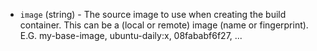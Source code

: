 <!-- Code generated from the comments of the Config struct in builder/lxd/config.go; DO NOT EDIT MANUALLY -->

-   `image` (string) - The source image to use when creating the build
    container. This can be a (local or remote) image (name or fingerprint).
    E.G. my-base-image, ubuntu-daily:x, 08fababf6f27, ...
    
